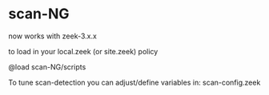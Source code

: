 # scan-NG

now works with zeek-3.x.x 


to load in your local.zeek (or site.zeek) policy

@load scan-NG/scripts 

To tune scan-detection you can adjust/define variables in:  scan-config.zeek 

